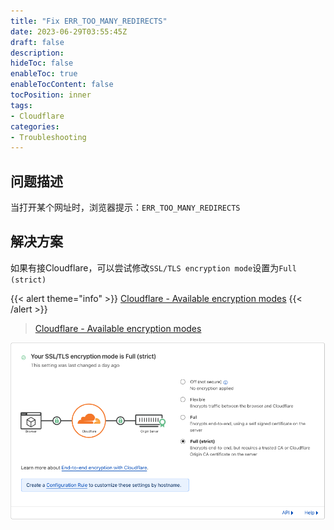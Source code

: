```yaml
---
title: "Fix ERR_TOO_MANY_REDIRECTS"
date: 2023-06-29T03:55:45Z
draft: false
description: 
hideToc: false
enableToc: true
enableTocContent: false
tocPosition: inner
tags:
- Cloudflare
categories:
- Troubleshooting
---
```


## 问题描述

当打开某个网址时，浏览器提示：`ERR_TOO_MANY_REDIRECTS`

## 解决方案

如果有接Cloudflare，可以尝试修改`SSL/TLS encryption mode`设置为`Full (strict)`

{{< alert theme="info" >}}
[Cloudflare - Available encryption modes](https://developers.cloudflare.com/ssl/origin-configuration/ssl-modes/#available-encryption-modes)
{{< /alert >}}

> <a href="https://developers.cloudflare.com/ssl/origin-configuration/ssl-modes/#available-encryption-modes" target="_blank">Cloudflare - Available encryption modes</a>

<img src='/static/images/posts/cloudflare_ssltls_encryption_mode.png' alt='SSL/TLS encryption mode'>